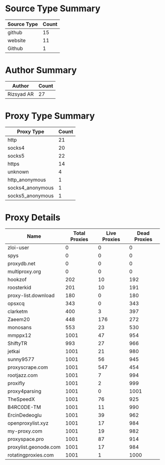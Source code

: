 # Source Type Summary

| Source Type | Count |
|-------------|-------|
| github | 15 |
| website | 11 |
| Github | 1 |


# Author Summary

| Author | Count |
|--------|-------|
| Rizsyad AR | 27 |


# Proxy Type Summary

| Proxy Type | Count |
|------------|-------|
| http | 21 |
| socks4 | 20 |
| socks5 | 22 |
| https | 14 |
| unknown | 4 |
| http_anonymous | 1 |
| socks4_anonymous | 1 |
| socks5_anonymous | 1 |


# Proxy Details

| Name | Total Proxies | Live Proxies | Dead Proxies |
|------|---------------|--------------|---------------|
| zloi-user | 0 | 0 | 0 |
| spys | 0 | 0 | 0 |
| proxydb.net | 0 | 0 | 0 |
| multiproxy.org | 0 | 0 | 0 |
| hookzof | 202 | 10 | 192 |
| roosterkid | 201 | 10 | 191 |
| proxy-list.download | 180 | 0 | 180 |
| opsxcq | 343 | 0 | 343 |
| clarketm | 400 | 3 | 397 |
| Zaeem20 | 448 | 176 | 272 |
| monosans | 553 | 23 | 530 |
| mmppx12 | 1001 | 47 | 954 |
| ShiftyTR | 993 | 27 | 966 |
| jetkai | 1001 | 21 | 980 |
| sunny9577 | 1001 | 56 | 945 |
| proxyscrape.com | 1001 | 547 | 454 |
| rootjazz.com | 1001 | 7 | 994 |
| proxifly | 1001 | 2 | 999 |
| proxy4parsing | 1001 | 0 | 1001 |
| TheSpeedX | 1001 | 76 | 925 |
| B4RC0DE-TM | 1001 | 11 | 990 |
| ErcinDedeoglu | 1001 | 39 | 962 |
| openproxylist.xyz | 1001 | 17 | 984 |
| my-proxy.com | 1001 | 19 | 982 |
| proxyspace.pro | 1001 | 87 | 914 |
| proxylist.geonode.com | 1001 | 17 | 984 |
| rotatingproxies.com | 1001 | 1 | 1000 |
